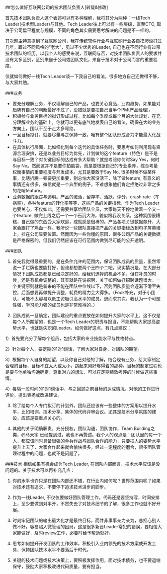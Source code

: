 ##怎么做好互联网公司的技术团队负责人[转载&修改]

首先技术团队负责人这个表述可以有多种理解，我将其分为两种：一线Tech Leader(技术型Leader)与其他。Tech Leader往上可以有一些层级，直至CTO, 取决于公司扁平程度与规模，不同的角色其实需要思考解决的问题是不一样的。

其次题主特意提到了互联网公司，我在传统软件行业与互联网行业各自摸爬滚打过几年，跟过不同风格的“老大”，见过不少优秀的Leader, 自己也在不同行业有过带技术团队的经历。以我个人的感受来说，互联网与否，对技术团队负责人的要求并没有太多区别，区别来自于公司或团队文化，来自于技术对于公司而言的重要程度。

仅就如何做好一线Tech Leader谈一下我自己的看法，很多地方自己还做得不够，与大家共勉。

###业务

- 要充分理解业务，不仅理解自己的产品，也要关心竞品，业内趋势，如果能对趋势有自己的判断最好不过了，没错就是要把自己当半个PM(产品经理)。
- 积极参与业务目标的拟订形成过程，比如每个季度或每个月的大体规划，在充分理解业务的基础上，你就可以更有底气地发表自己的看法，确保在大的业务方向上，团队不至于走太多弯路。
- 一旦目标拟订，就要尽量与之保持一致，唯有整个团队形成合力才能最大化战斗力。
- 在具体执行层面，比如细化到每个迭代的具体任务时，要思考如何利用现有资源合理安排，还是以业务目标为优先，计划做的这个feature（特色）是不是与目标一致？对关键目标的达成有多大帮助？就是考验你何时Say Yes，何时Say No。然而这并不是要你拍脑袋，而是要根据自己的专业素养，综合考量权衡事情的重要程度与开发成本。尤其是要敢于Say No, 很多时候不做某件事，比瞎折腾一顿要更加重要，别总怕大家没活干，除了做feature, 有意义的事情还有很多，微信就是一个典型的例子，不难想象他们肯定拒绝过非常之多的花哨feature。
- 业务数据的跟踪与透明。产品的激活，留存率、活跃，评分，crash rate（车祸率），各种feature的转化率等等，这些产品的关键指标，作为Tech Leader也要关心，不仅如此，还需要共享给团队全员，大家每天不停地做着一个又一个feature, 做完上线之后一个一个石沉大海，貌似跟我没关系，这种氛围很糟糕，自己做的东西受大家欢迎，成就感是很棒的。产品各项关键数据飙升，大家会跟打了鸡血一样。我听说一些团队直接把产品的关键指标放到电子屏幕墙上，挂在公司显要位置。然而因为一些你懂的原因，很多公司产品的关键数据是严格保密的，但我们仍然应该在可行范围内做到尽可能的公开透明。

###团队
1. 首先我觉得最重要的，是在条件允许的范围内，保证团队成员的质量，虽然常说一手烂牌也要能打好，但谁都想要两个王四个二吧。现实情况是，在大部分情况下团队成员都是已经决定好的，给我们选择的机会不多，但在补员的时候，还是有机会调整的，其实就是在说招聘，关于如何做好招聘话题很大，一个关键原则就是新来的不能在团队中位线以下，否则团队质量会逐渐下滑至失控，后面想要再做提升调整，耗费的精力会大得多。（Fook补充，对于小团队，可能不太容易以低工资吸引高水平的成员。退而求其次，我认为一个可塑性强，学习能力强的成员也是非常难得的。）

2. 团队成员一旦确定，团队建设的重点要放在如何提升大家的水平上，这不仅是每个人所期望的，也是一个Tech Leader的职责与担当，不能帮助大家提高姿势水平，也就是失职的Leader。如何做好这点，有几点建议：

1）首先要充分了解每个组员，包括大家的专业技能水平与性格特点。

2）针对每个人，要定期的1对1谈话，了解大家对自身、对团队的期望。

3）根据每个人自身的期望，以及你自己对他的了解，结合现有业务，给大家制定合理的目标，目标不宜太大或太小，跳起来刚好够得着的那种。目标的制定过程也是要与他单独沟通确定，尊重对方的想法，可以在定期绩效考评的时候做这些事情。

4）每隔一段时间的1对1谈话中，与之回顾之前目标的达成情况，对他的工作进行评价，提出表扬或改进建议。

3. 除了给每个人专门拟订的计划外，团队还应该有一些整体的方案用以提升水平，比如培训、技术分享、集体的代码评审会议。尤其是技术分享氛围的建设，应该是要重点关心的。

4. 其他的关于明确职责，充分授权，团队沟通，团队协作，Team Building之类，@马天宇 已经提到过，我也不再赘述。我个人的观点是：团队里的每一个人，都应该同时具备很强的单兵作战与团队合作的能力，只要把人的姿势水平提升上去了，大家合作起来就会愉快很多，经过一定程度的磨合，很多团队管理过程中的问题，也就不是问题了。

###技术
相信如果有机会成为Tech Leader, 在团队内部而言，技术水平应该是没问题的。关于技术可以再补充几点：

1. 你的水平也许只是在团队内部还不错，在行业内如何呢？世界范围内呢？如果对技术还有追求，不要停下追求技术进步的脚步。

2. 作为一线Leader, 不仅仅要做好团队管理工作，代码还是要坚持写，时间安排上，至少要做到对半开，不然失去了对技术细节的了解，很多工作也就不好开展。

3. 时刻牢记团队的输出最大化才是最终目标，而并非事事亲力亲为，总担心别人做不好，容易陷入微管理的困局，这是很多新晋Leader常犯的错误，要相信大家能做好，及时review工作，必要时给予帮助就好。

4. 思考如何提升开发团队的工作效率，积极引入业内领先的技术方案或开发工具，保持团队技术水平不要落后于时代。

5. 关键的技术问题或技术决策上，要积极发挥作用，面对技术债务，也不要退缩保守，鼓励大家积极改进代码质量，要有担当。

